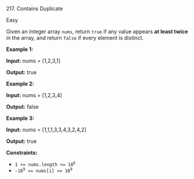 217\. Contains Duplicate

Easy

Given an integer array `nums`, return `true` if any value appears **at least twice** in the array, and return `false` if every element is distinct.

**Example 1:**

**Input:** nums = \[1,2,3,1\]

**Output:** true 

**Example 2:**

**Input:** nums = \[1,2,3,4\]

**Output:** false 

**Example 3:**

**Input:** nums = \[1,1,1,3,3,4,3,2,4,2\]

**Output:** true 

**Constraints:**

*   <code>1 <= nums.length <= 10<sup>5</sup></code>
*   <code>-10<sup>9</sup> <= nums[i] <= 10<sup>9</sup></code>